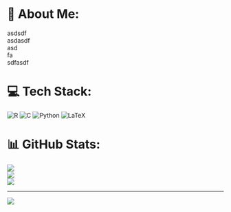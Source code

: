 # 💫 About Me:
asdsdf<br>asdasdf<br>asd<br>fa<br>sdfasdf
 
 
# 💻 Tech Stack:
![R](https://img.shields.io/badge/r-%23276DC3.svg?style=for-the-badge&logo=r&logoColor=white) ![C](https://img.shields.io/badge/c-%2300599C.svg?style=for-the-badge&logo=c&logoColor=white) ![Python](https://img.shields.io/badge/python-3670A0?style=for-the-badge&logo=python&logoColor=ffdd54) ![LaTeX](https://img.shields.io/badge/latex-%23008080.svg?style=for-the-badge&logo=latex&logoColor=white)
# 📊 GitHub Stats:
![](https://github-readme-stats.vercel.app/api?username=cosmicsaraa&theme=dark&hide_border=false&include_all_commits=false&count_private=false)<br/>
![](https://github-readme-streak-stats.herokuapp.com/?user=cosmicsaraa&theme=dark&hide_border=false)<br/>
![](https://github-readme-stats.vercel.app/api/top-langs/?username=cosmicsaraa&theme=dark&hide_border=false&include_all_commits=false&count_private=false&layout=compact)
 
---
[![](https://visitcount.itsvg.in/api?id=cosmicsaraa&icon=0&color=0)](https://visitcount.itsvg.in)
 
<!-- Proudly created with GPRM ( https://gprm.itsvg.in ) -->

